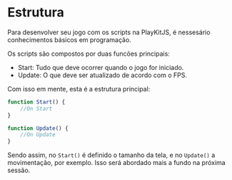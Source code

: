 # Estrutura

Para desenvolver seu jogo com os scripts na PlayKitJS, é nessesário conhecimentos básicos em programação. 

Os scripts são compostos por duas funcões principais:

- Start: Tudo que deve ocorrer quando o jogo for iniciado.
- Update: O que deve ser atualizado de acordo com o FPS.

Com isso em mente, esta é a estrutura principal:

```{.js linenums="1" title="scripts"}
function Start() {
    //On Start
}

function Update() {
    //On Update
}
```

Sendo assim, no `Start()` é definido o tamanho da tela, e no `Update()` a movimentação, por exemplo. Isso será abordado mais a fundo na próxima sessão.
